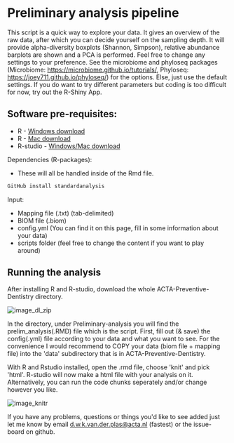 # Preliminary analysis pipeline

This script is a quick way to explore your data. It gives an overview of the raw data,
after which you can decide yourself on the sampling depth. It will provide alpha-diversity boxplots (Shannon, Simpson), relative abundance barplots are shown and a PCA is performed.
Feel free to change any settings to your preference. See the microbiome and phyloseq packages (Microbiome: https://microbiome.github.io/tutorials/, Phyloseq: https://joey711.github.io/phyloseq/) for the options. Else, just use the default settings. If you do want to try different parameters but coding is too difficult for now, try out the R-Shiny App.

## Software pre-requisites:
- R - [Windows download](https://cran.r-project.org/bin/windows/base/)
- R - [Mac download](https://cran.r-project.org/bin/macosx/)
- R-studio - [Windows/Mac download](https://posit.co/download/rstudio-desktop/)


Dependencies (R-packages):
- These will all be handled inside of the Rmd file.

``` r
GitHub install standardanalysis
```

Input:
- Mapping file (.txt) (tab-delimited)
- BIOM file (.biom)
- config.yml (You can find it on this page, fill in some information about your data)
- scripts folder (feel free to change the content if you want to play around)


## Running the analysis

After installing R and R-studio, download the whole ACTA-Preventive-Dentistry directory.

![image_dl_zip](https://github.com/plasde/ACTA-Preventive-Dentistry/blob/main/assets/images/download_zip.png)

In the directory, under Preliminary-analysis you will find the prelim_analysis(.RMD) file which is the script. First, fill out (& save) the config(.yml) file according to your data and what you want to see. For the convenience I would recommend to COPY your data (biom file + mapping file) into the 'data' subdirectory that is in ACTA-Preventive-Dentistry.

With R and Rstudio installed, open the .rmd file, choose 'knit' and pick 'html'. R-studio will now make a html file with your analysis on it. Alternatively, you can run the code chunks seperately and/or change however you like.

![image_knitr](https://github.com/plasde/ACTA-Preventive-Dentistry/blob/main/assets/images/knit_R.png)

If you have any problems, questions or things you'd like to see added just let me know by email d.w.k.van.der.plas@acta.nl (fastest) or the issue-board on github.
